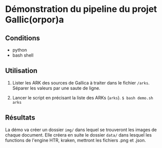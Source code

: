# Démonstration du pipeline du projet Gallic(orpor)a

## Conditions
- python
- bash shell

## Utilisation
1. Lister les ARK des sources de Gallica à traiter dans le fichier `/arks`. Séparer les valeurs par une saute de ligne.

2. Lancer le script en précisant la liste des ARKs (`arks`).
`$ bash demo.sh arks`

## Résultats
La démo va créer un dossier `img/` dans lequel se trouveront les images de chaque document. Elle créera en suite le dossier `data/` dans lesquel les functions de l'engine HTR, kraken, mettront les fichiers .png et .json.